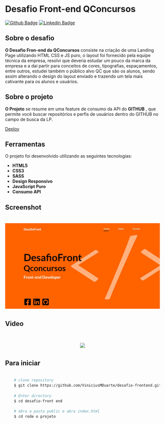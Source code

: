 # Desafio Front-end QConcursos

[![Github Badge](https://img.shields.io/badge/-Github-000?style=flat-square&logo=Github&logoColor=white&link=https://github.com/vanessakoch)](https://github.com/ViniciusMDuarte)
[![Linkedin Badge](https://img.shields.io/badge/-LinkedIn-blue?style=flat-square&logo=Linkedin&logoColor=white&link=https://www.linkedin.com/in/https://www.linkedin.com/in/viniciusmduarte//)](https://www.linkedin.com/in/viniciusmduarte/)


## Sobre o desafio

**O Desafio Fron-end da QConcursos** consiste na criação de uma Landing Page utilizando HTML CSS e JS puro, o layout foi fornecido pela equipe técnica da empresa, resolvi que deveria estudar um pouco da marca da empresa e a daí partir para conceitos de cores, tipografias, espaçamentos, entre outros, estudei também o público alvo QC que são os alunos, sendo assim alterando o design do layout enviado e trazendo um tela mais cativante para os alunos e usuários.

## Sobre o projeto

**O Projeto** se resume em uma feature de consumo da API do **GITHUB** , que permite você buscar repositórios e perfis de usuários dentro do GITHUB no campo de busca da LP.

<a href="https://determined-swirles-972f11.netlify.app/#sobre" target="_blank">Deploy</a>

## Ferramentas

O projeto foi desenvolvido utilizando as seguintes tecnologias:

- **HTML5**
- **CSS3**
- **SASS**
- **Design Responsivo**
- **JavaScript Puro**
- **Consumo API**


## Screenshot

<h1 align="center">
   <img src="./github/screeshot-desafio.JPG" />
</h1>

## Video

<h1 align="center">
   <img src="./github/desafio-frontend.gif" />
</h1>



## Para iniciar

```bash

    # clone repository
    $ git clone https://github.com/ViniciusMDuarte/desafio-frontend.git

    # Enter directory
    $ cd desafio-front end

    # abra a pasta public e abra index.html
    $ cd rode o projeto
    
```
